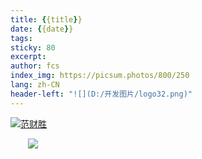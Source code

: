```yaml
---
title: {{title}}
date: {{date}}
tags: 
sticky: 80
excerpt: 
author: fcs
index_img: https://picsum.photos/800/250
lang: zh-CN
header-left: "![](D:/开发图片/logo32.png)"
---
```

<div style="width=100%;height=100%">
    <a 
      class="book-container"
      href="https://online.fliphtml5.com/hysru/xbji/"
      target="_blank"
      rel="noreferrer noopener"
    >
      <div class="book">
        <img
          alt="范财胜"
          src="https://orly.nanmu.me/api/generate" />
      </div>
    </a>
</div>


<style>
p {
text-indent: 2em;
}
</style>


<div style="page-break-after:always;"></div>



![](https://picsum.photos/800/250)
